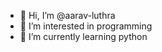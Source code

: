- 👋 Hi, I’m @aarav-luthra
- 👀 I’m interested in programming
- 🌱 I’m currently learning python


<!---
aarav-luthra/aarav-luthra is a ✨ special ✨ repository because its `README.md` (this file) appears on your GitHub profile.
You can click the Preview link to take a look at your changes.
--->
